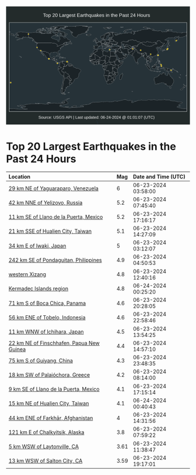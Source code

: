 ![Map](./map.png)

# Top 20 Largest Earthquakes in the Past 24 Hours

| Location | Mag | Date and Time (UTC) |
|:---|:---|:---|
| [29 km NE of Yaguaraparo, Venezuela](https://earthquake.usgs.gov/earthquakes/eventpage/us7000mu1p) | 6 | 06-23-2024 03:58:00 |
| [42 km NNE of Yelizovo, Russia](https://earthquake.usgs.gov/earthquakes/eventpage/us7000mu31) | 5.2 | 06-23-2024 07:45:40 |
| [11 km SE of Llano de la Puerta, Mexico](https://earthquake.usgs.gov/earthquakes/eventpage/us7000mu56) | 5.2 | 06-23-2024 17:16:17 |
| [21 km SSE of Hualien City, Taiwan](https://earthquake.usgs.gov/earthquakes/eventpage/us7000mu4k) | 5.1 | 06-23-2024 14:27:09 |
| [34 km E of Iwaki, Japan](https://earthquake.usgs.gov/earthquakes/eventpage/us7000mu1d) | 5 | 06-23-2024 03:12:07 |
| [242 km SE of Pondaguitan, Philippines](https://earthquake.usgs.gov/earthquakes/eventpage/us7000mu2i) | 4.9 | 06-23-2024 04:50:53 |
| [western Xizang](https://earthquake.usgs.gov/earthquakes/eventpage/us7000mu41) | 4.8 | 06-23-2024 12:40:16 |
| [Kermadec Islands region](https://earthquake.usgs.gov/earthquakes/eventpage/us7000mu6r) | 4.8 | 06-24-2024 00:25:20 |
| [71 km S of Boca Chica, Panama](https://earthquake.usgs.gov/earthquakes/eventpage/us7000mu61) | 4.6 | 06-23-2024 20:28:05 |
| [56 km ENE of Tobelo, Indonesia](https://earthquake.usgs.gov/earthquakes/eventpage/us7000mu6g) | 4.6 | 06-23-2024 22:58:46 |
| [11 km WNW of Ichihara, Japan](https://earthquake.usgs.gov/earthquakes/eventpage/us7000mu4d) | 4.5 | 06-23-2024 13:54:25 |
| [22 km NE of Finschhafen, Papua New Guinea](https://earthquake.usgs.gov/earthquakes/eventpage/us7000mu4p) | 4.4 | 06-23-2024 14:57:10 |
| [75 km S of Guiyang, China](https://earthquake.usgs.gov/earthquakes/eventpage/us7000mu6p) | 4.3 | 06-23-2024 23:48:35 |
| [18 km SW of Palaióchora, Greece](https://earthquake.usgs.gov/earthquakes/eventpage/us7000mu34) | 4.2 | 06-23-2024 08:14:00 |
| [9 km SE of Llano de la Puerta, Mexico](https://earthquake.usgs.gov/earthquakes/eventpage/us7000mu58) | 4.1 | 06-23-2024 17:15:14 |
| [15 km NE of Hualien City, Taiwan](https://earthquake.usgs.gov/earthquakes/eventpage/us7000mu6t) | 4.1 | 06-24-2024 00:40:43 |
| [44 km ENE of Farkhār, Afghanistan](https://earthquake.usgs.gov/earthquakes/eventpage/us7000mu4m) | 4 | 06-23-2024 14:31:56 |
| [121 km E of Chalkyitsik, Alaska](https://earthquake.usgs.gov/earthquakes/eventpage/us7000mu33) | 3.8 | 06-23-2024 07:59:22 |
| [5 km WSW of Laytonville, CA](https://earthquake.usgs.gov/earthquakes/eventpage/nc75025862) | 3.61 | 06-23-2024 11:38:47 |
| [13 km WSW of Salton City, CA](https://earthquake.usgs.gov/earthquakes/eventpage/ci40808000) | 3.59 | 06-23-2024 19:17:01 |
